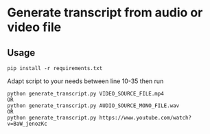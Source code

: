 # Generate transcript from audio or video file

## Usage
    pip install -r requirements.txt

Adapt script to your needs between line 10-35 then run

    python generate_transcript.py VIDEO_SOURCE_FILE.mp4
    OR
    python generate_transcript.py AUDIO_SOURCE_MONO_FILE.wav
    OR
    python generate_transcript.py https://www.youtube.com/watch?v=BaW_jenozKc